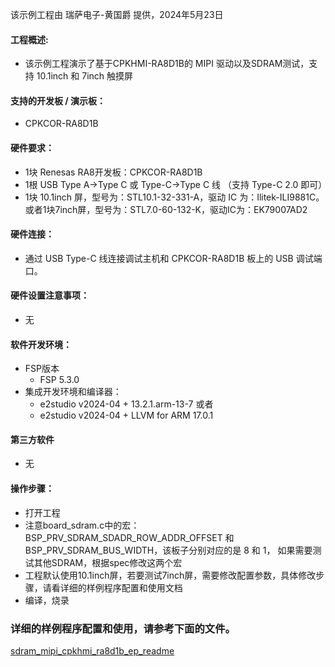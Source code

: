 该示例工程由 瑞萨电子-黄国爵 提供，2024年5月23日

#### 工程概述:
* 该示例工程演示了基于CPKHMI-RA8D1B的 MIPI 驱动以及SDRAM测试，支持 10.1inch 和 7inch 触摸屏

#### 支持的开发板 / 演示板：
* CPKCOR-RA8D1B

#### 硬件要求：
* 1块 Renesas RA8开发板：CPKCOR-RA8D1B
* 1根 USB Type A->Type C 或 Type-C->Type C 线 （支持 Type-C 2.0 即可）
* 1块 10.1inch 屏，型号为：STL10.1-32-331-A，驱动 IC 为：Ilitek-ILI9881C。或者1块7inch屏，型号为：STL7.0-60-132-K，驱动IC为：EK79007AD2

#### 硬件连接：
* 通过 USB Type-C 线连接调试主机和 CPKCOR-RA8D1B 板上的 USB 调试端口。

#### 硬件设置注意事项：
* 无

#### 软件开发环境：
* FSP版本
  * FSP 5.3.0
* 集成开发环境和编译器：
  * e2studio v2024-04 + 13.2.1.arm-13-7 或者
  * e2studio v2024-04 + LLVM for ARM 17.0.1

#### 第三方软件
* 无

#### 操作步骤：
* 打开工程
* 注意board_sdram.c中的宏：BSP_PRV_SDRAM_SDADR_ROW_ADDR_OFFSET 和 BSP_PRV_SDRAM_BUS_WIDTH，该板子分别对应的是 8 和 1，
  如果需要测试其他SDRAM，根据spec修改这两个宏
* 工程默认使用10.1inch屏，若要测试7inch屏，需要修改配置参数，具体修改步骤，请看详细的样例程序配置和使用文档
* 编译，烧录


### 详细的样例程序配置和使用，请参考下面的文件。
[sdram_mipi_cpkhmi_ra8d1b_ep_readme](sdram_mipi_cpkhmi_ra8d1b_ep_readme.md)

